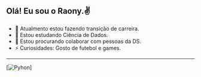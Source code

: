 ## Olá! Eu sou o Raony.✌

- 🔭 Atualmento estou fazendo transição de carreira.
- 🌱 Estou estudando Ciência de Dados.
- 👯 Estou procurando colaborar com pessoas da DS.
- ⚡ Curiosidades: Gosto de futebol e games.

---

[![Pyhon](https://en.wikipedia.org/wiki/Python_%28programming_language%29#/media/File:Python-logo-notext.svg)]
